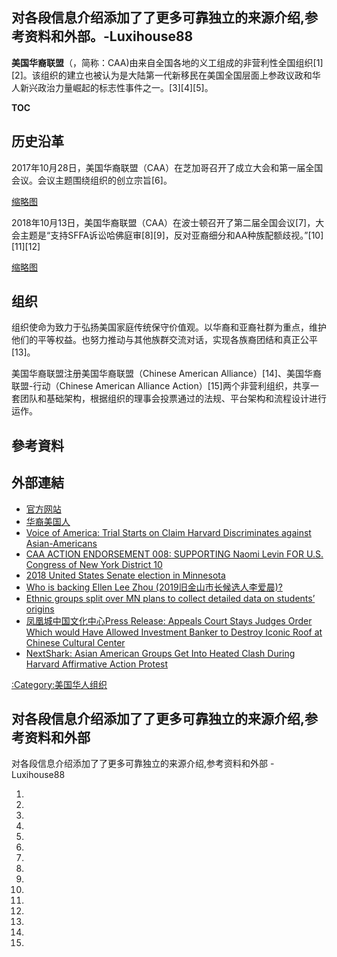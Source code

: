 ## 对各段信息介绍添加了了更多可靠独立的来源介绍,参考资料和外部。-Luxihouse88

**美国华裔联盟**（，简称：CAA)由来自全国各地的义工组成的非营利性全国组织\[1\]\[2\]。该组织的建立也被认为是大陆第一代新移民在美国全国层面上参政议政和华人新兴政治力量崛起的标志性事件之一。\[3\]\[4\]\[5\]。

__TOC__

## 历史沿革

2017年10月28日，美国华裔联盟（CAA）在芝加哥召开了成立大会和第一届全国会议。会议主题围绕组织的创立宗旨\[6\]。

[缩略图](https://zh.wikipedia.org/wiki/File:CAA1stNationalGathering.jpg "fig:缩略图")

2018年10月13日，美国华裔联盟（CAA）在波士顿召开了第二届全国会议\[7\]，大会主题是“支持SFFA诉讼哈佛庭审\[8\]\[9\]，反对亚裔细分和AA种族配额歧视。”\[10\]\[11\]\[12\]

[缩略图](https://zh.wikipedia.org/wiki/File:CAA2ndNationalGathering.jpg "fig:缩略图")

## 组织

组织使命为致力于弘扬美国家庭传统保守价值观。以华裔和亚裔社群为重点，维护他们的平等权益。也努力推动与其他族群交流对话，实现各族裔团结和真正公平\[13\]。

美国华裔联盟注册美国华裔联盟（Chinese American Alliance）\[14\]、美国华裔联盟-行动（Chinese American Alliance Action）\[15\]两个非营利组织，共享一套团队和基础架构，根据组织的理事会投票通过的法规、平台架构和流程设计进行运作。

## 參考資料

## 外部連結

  - [官方网站](http://caaus.org/)
  - [华裔美国人](https://zh.wikipedia.org/wiki/%E5%8D%8E%E8%A3%94%E7%BE%8E%E5%9B%BD%E4%BA%BA)
  - [Voice of America: Trial Starts on Claim Harvard Discriminates against Asian-Americans](https://www.voanews.com/student-union/trial-starts-claim-harvard-discriminates-against-asian-americans)
  - [CAA ACTION ENDORSEMENT 008: SUPPORTING Naomi Levin FOR U.S. Congress of New York District 10](https://naomiforcongress.com/wp-content/uploads/2018/08/CAA-Action-Endorsement-Naomi-Levin.pdf)
  - [2018 United States Senate election in Minnesota](https://wikimili.com/en/2018_United_States_Senate_election_in_Minnesota)
  - [Who is backing Ellen Lee Zhou (2019旧金山市长候选人李爱晨)?](https://www.sfexaminer.com/news-columnists/who-is-backing-ellen-lee-zhou/)
  - [Ethnic groups split over MN plans to collect detailed data on students’ origins](https://www.twincities.com/2019/04/08/ethnic-groups-split-over-mn-plans-to-collect-detailed-data-on-students-origins/)
  - [凤凰城中国文化中心Press Release: Appeals Court Stays Judges Order Which would Have Allowed Investment Banker to Destroy Iconic Roof at Chinese Cultural Center](https://www.phoenixchineseculturalcenter.com/press-release/?offset=1514409021445)
  - [NextShark: Asian American Groups Get Into Heated Clash During Harvard Affirmative Action Protest](https://nextshark.com/asian-american-caa-caft-harvard-affirmative-action-protest/)

[:Category:美国华人组织](https://zh.wikipedia.org/wiki/Category:美国华人组织 "wikilink")

## 对各段信息介绍添加了了更多可靠独立的来源介绍,参考资料和外部

对各段信息介绍添加了了更多可靠独立的来源介绍,参考资料和外部 - Luxihouse88

1.
2.
3.
4.
5.
6.
7.
8.
9.
10.
11.
12.
13.
14.
15.